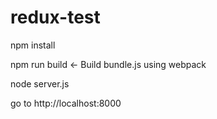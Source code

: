 # redux-test

npm install

npm run build <- Build bundle.js using webpack

node server.js

go to http://localhost:8000
